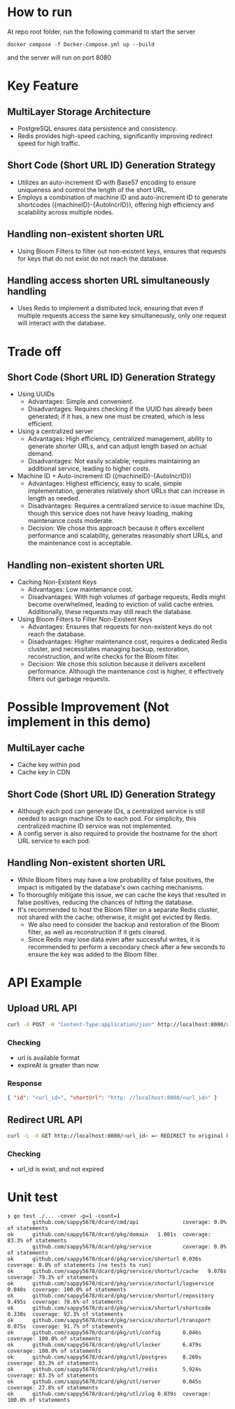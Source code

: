 # How to run
At repo root folder, run the following command to start the server

```
docker compose -f Docker-Compose.yml up --build
```
and the server will run on port 8080

# Key Feature
## MultiLayer Storage Architecture
- PostgreSQL ensures data persistence and consistency. 
- Redis provides high-speed caching, significantly improving redirect speed for high traffic.
## Short Code (Short URL ID) Generation Strategy
- Utilizes an auto-increment ID with Base57 encoding to ensure uniqueness and control the length of the short URL.
- Employs a combination of machine ID and auto-increment ID to generate shortcodes ({machineID}-{AutoIncrID}), offering high efficiency and scalability across multiple nodes.
## Handling non-existent shorten URL 
- Using Bloom Filters to filter out non-existent keys, ensures that requests for keys that do not exist do not reach the database.
## Handling access shorten URL simultaneously handling
- Uses Redis to implement a distributed lock, ensuring that even if multiple requests access the same key simultaneously, only one request will interact with the database.

# Trade off
## Short Code (Short URL ID) Generation Strategy
- Using UUIDs
  - Advantages: Simple and convenient.
  - Disadvantages: Requires checking if the UUID has already been generated; if it has, a new one must be created, which is less efficient.
- Using a centralized server
  - Advantages: High efficiency, centralized management, ability to generate shorter URLs, and can adjust length based on actual demand.
  - Disadvantages: Not easily scalable; requires maintaining an additional service, leading to higher costs.
- Machine ID + Auto-increment ID ({machineID}-{AutoIncrID})
  - Advantages: Highest efficiency, easy to scale, simple implementation, generates relatively short URLs that can increase in length as needed.
  - Disadvantages: Requires a centralized service to issue machine IDs, though this service does not have heavy loading, making maintenance costs moderate.
  - Decision: We chose this approach because it offers excellent performance and scalability, generates reasonably short URLs, and the maintenance cost is acceptable.
## Handling non-existent shorten URL 
- Caching Non-Existent Keys
  - Advantages: Low maintenance cost.
  - Disadvantages: With high volumes of garbage requests, Redis might become overwhelmed, leading to eviction of valid cache entries. Additionally, these requests may still reach the database.
- Using Bloom Filters to Filter Non-Existent Keys
  - Advantages: Ensures that requests for non-existent keys do not reach the database.
  - Disadvantages: Higher maintenance cost, requires a dedicated Redis cluster, and necessitates managing backup, restoration, reconstruction, and write checks for the Bloom filter.
  - Decision: We chose this solution because it delivers excellent performance. Although the maintenance cost is higher, it effectively filters out garbage requests.

# Possible Improvement (Not implement in this demo)
## MultiLayer cache
- Cache key within pod
- Cache key in CDN
## Short Code (Short URL ID) Generation Strategy
- Although each pod can generate IDs, a centralized service is still needed to assign machine IDs to each pod. For simplicity, this centralized machine ID service was not implemented.
- A config server is also required to provide the hostname for the short URL service to each pod.
## Handling Non-existent shorten URL 
- While Bloom filters may have a low probability of false positives, the impact is mitigated by the database's own caching mechanisms.
- To thoroughly mitigate this issue, we can cache the keys that resulted in false positives, reducing the chances of hitting the database.
- It's recommended to host the Bloom filter on a separate Redis cluster, not shared with the cache; otherwise, it might get evicted by Redis.
  - We also need to consider the backup and restoration of the Bloom filter, as well as reconstruction if it gets cleared.
  - Since Redis may lose data even after successful writes, it is recommended to perform a secondary check after a few seconds to ensure the key was added to the Bloom filter.


# API Example

## Upload URL API

```bash
curl -X POST -H "Content-Type:application/json" http://localhost:8080/api/v1/urls -d '{ "url": "<original_url>", "expireAt": "2025-02-28T09:20:41Z"}'
```
### Checking
* url is available format
* expireAt is greater than now

### Response

```json
{ "id": "<url_id>", "shortUrl": "http: //localhost:8080/<url_id>" }
```

## Redirect URL API

```bash
curl -L -X GET http://localhost:8080/<url_id> => REDIRECT to original URL
```
### Checking
* url_id is exist, and not expired


# Unit test
```
❯ go test ./... -cover -p=1 -count=1
        github.com/sappy5678/dcard/cmd/api              coverage: 0.0% of statements
ok      github.com/sappy5678/dcard/pkg/domain   1.081s  coverage: 83.3% of statements
        github.com/sappy5678/dcard/pkg/service          coverage: 0.0% of statements
ok      github.com/sappy5678/dcard/pkg/service/shorturl 0.036s  coverage: 0.0% of statements [no tests to run]
ok      github.com/sappy5678/dcard/pkg/service/shorturl/cache   9.078s  coverage: 79.3% of statements
ok      github.com/sappy5678/dcard/pkg/service/shorturl/logservice      0.040s  coverage: 100.0% of statements
ok      github.com/sappy5678/dcard/pkg/service/shorturl/repository      9.495s  coverage: 78.6% of statements
ok      github.com/sappy5678/dcard/pkg/service/shorturl/shortcode       0.330s  coverage: 92.3% of statements
ok      github.com/sappy5678/dcard/pkg/service/shorturl/transport       0.075s  coverage: 91.7% of statements
ok      github.com/sappy5678/dcard/pkg/utl/config       0.046s  coverage: 100.0% of statements
ok      github.com/sappy5678/dcard/pkg/utl/locker       6.479s  coverage: 100.0% of statements
ok      github.com/sappy5678/dcard/pkg/utl/postgres     8.260s  coverage: 83.3% of statements
ok      github.com/sappy5678/dcard/pkg/utl/redis        5.924s  coverage: 83.3% of statements
ok      github.com/sappy5678/dcard/pkg/utl/server       0.045s  coverage: 27.8% of statements
ok      github.com/sappy5678/dcard/pkg/utl/zlog 0.039s  coverage: 100.0% of statements
```
